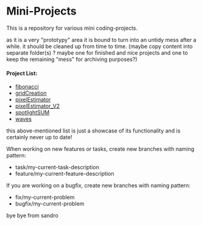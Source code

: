 # Mini-Projects

This is a repository for various mini coding-projects.

as it is a very "prototypy" area it is bound to turn into an untidy mess after a while. 
it should be cleaned up from time to time.
(maybe copy content into separate folder(s) ? maybe one for finished and nice projects and one to keep the remaining "mess" for archiving purposes?)

#### Project List:

- [fibonacci](fibonacci)
- [gridCreation](gridCreation)
- [pixelEstimator](pixelEstimator)
- [pixelEstimator_V2](pixelEstimator_V2)
- [spotlightSUM](spotlightSUM)
- [waves](waves)

this above-mentioned list is just a showcase of its functionality and is certainly never up to date!

When working on new features or tasks, create new branches with naming pattern:

- task/my-current-task-description
- feature/my-current-feature-description

If you are working on a bugfix, create new branches with naming pattern:

- fix/my-current-problem
- bugfix/my-current-problem

bye bye from sandro
